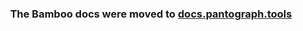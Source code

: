 <h3 align="center">
	The Bamboo docs were moved to <a href='https://docs.pantograph.tools/best-practices/continuous-integration/#bamboo-integration'>docs.pantograph.tools</a>
</h3>
